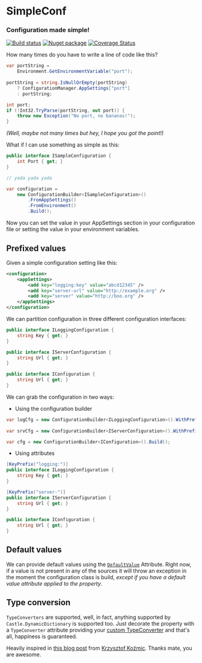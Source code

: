 # SimpleConf
### Configuration made simple!
[![Build status](https://ci.appveyor.com/api/projects/status/kyov4ki5guvt0qid?svg=true)](https://ci.appveyor.com/project/CristianPrieto/configurator) [![Nuget package](https://img.shields.io/nuget/v/SimpleConf.svg)](http://https://www.nuget.org/packages/SimpleConf/) [![Coverage Status](https://coveralls.io/repos/cprieto/SimpleConf/badge.svg?branch=master&service=github)](https://coveralls.io/github/cprieto/SimpleConf?branch=master)

How many times do you have to write a line of code like this?
```csharp
var portString = 
	Environment.GetEnvironmentVariable("port");
	
portString = string.IsNullOrEmpty(portString) 
	? ConfigurationManager.AppSettings["port"] 
	: portString;

int port;
if (!Int32.TryParse(portString, out port)) {
	throw new Exception("No port, no bananas!");
}
```

_(Well, maybe not many times but hey, I hope you got the point!)_


What if I can use something as simple as this:

```csharp
public interface ISampleConfiguration {
    int Port { get; }
}

// yada yada yada

var configuration = 
    new ConfigurationBuilder<ISampleConfiguration>()
	    .FromAppSettings()
	    .FromEnvironment()
	    .Build();
```

Now you can set the value in your AppSettings section in your configuration file or setting the value in your environment variables.

## Prefixed values

Given a simple configuration setting like this:
```xml
<configuration>
	<appSettings>
		<add key="logging:key" value="abcd12345" />
		<add key="server-url" value="http://example.org" />
		<add key="server" value="http://boo.org" />
	</appSettings>
</configuration>
```

We can partition configuration in three different configuration interfaces:
```csharp
public interface ILoggingConfiguration {
	string Key { get; }
}

public interface IServerConfiguration {
	string Url { get; }
}

public interface IConfiguration {
	string Url { get; }
}
```
We can grab the configuration in two ways:

 - Using the configuration builder

```csharp
var logCfg = new ConfigurationBuilder<ILoggingConfiguration>().WithPrefix("logging").Build();
	
var srvCfg = new ConfigurationBuilder<IServerConfiguration>().WithPrefix("server", "-").Build();

var cfg = new ConfigurationBuilder<IConfiguration>().Build();
```

- Using attributes

```csharp
[KeyPrefix("logging:")]
public interface ILoggingConfiguration {
	string Key { get; }
}

[KeyPrefix("server-")]
public interface IServerConfiguration {
	string Url { get; }
}

public interface IConfiguration {
	string Url { get; }
}
```

## Default values

We can provide default values using the [```DefaultValue```](https://msdn.microsoft.com/en-us/library/system.componentmodel.defaultvalueattribute%28v=vs.110%29.aspx) Attribute. Right now, if a value is not present in any of the sources it will throw an exception in the moment the configuration class is build, _except if you have a default value attribute applied to the property_.

## Type conversion

``TypeConverters`` are supported, well, in fact, anything supported by ``Castle.DynamicDictionary`` is supported too. Just decorate the property with a ``TypeConverter`` attribute providing your [custom TypeConverter](https://msdn.microsoft.com/en-us/library/ayybcxe5.aspx) and that's all, happiness is guaranteed. 


Heavily inspired in [this blog post](http://kozmic.net/2014/03/22/strongly-typed-app-settings-with-castle-dictionaryadapter/) from [Krzysztof Koźmic](https://twitter.com/kkozmic). Thanks mate, you are awesome.
